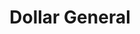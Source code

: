 ---
title: "Dollar General"
url: /pensacola/dollar-general-mobile-highway-2/
shop: variety store
---